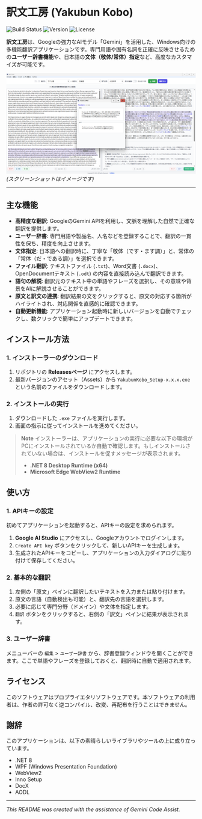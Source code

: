 # 訳文工房 (Yakubun Kobo)

![Build Status](https://img.shields.io/badge/build-passing-brightgreen)
![Version](https://img.shields.io/github/v/release/suzuryuquark/Yakubun_Kobo_Project)
![License](https://img.shields.io/badge/license-Proprietary-red)

**訳文工房**は、Googleの強力なAIモデル「Gemini」を活用した、Windows向けの多機能翻訳アプリケーションです。専門用語や固有名詞を正確に反映させるための**ユーザー辞書機能**や、日本語の**文体（敬体/常体）指定**など、高度なカスタマイズが可能です。

![アプリケーションのスクリーンショット](https://raw.githubusercontent.com/suzuryuquark/Yakubun_Kobo_Project/main/assets/screenshot.png)
*(スクリーンショットはイメージです)*

---

## 主な機能

*   **高精度な翻訳**: GoogleのGemini APIを利用し、文脈を理解した自然で正確な翻訳を提供します。
*   **ユーザー辞書**: 専門用語や製品名、人名などを登録することで、翻訳の一貫性を保ち、精度を向上させます。
*   **文体指定**: 日本語への翻訳時に、丁寧な「敬体（です・ます調）」と、常体の「常体（だ・である調）」を選択できます。
*   **ファイル翻訳**: テキストファイル (`.txt`)、Word文書 (`.docx`)、OpenDocumentテキスト (`.odt`) の内容を直接読み込んで翻訳できます。
*   **語句の解説**: 翻訳元のテキスト中の単語やフレーズを選択し、その意味や背景をAIに解説させることができます。
*   **原文と訳文の連携**: 翻訳結果の文をクリックすると、原文の対応する箇所がハイライトされ、対応関係を直感的に確認できます。
*   **自動更新機能**: アプリケーション起動時に新しいバージョンを自動でチェックし、数クリックで簡単にアップデートできます。

## インストール方法

### 1. インストーラーのダウンロード

1.  リポジトリの **Releasesページ** にアクセスします。
2.  最新バージョンのアセット（Assets）から `YakubunKobo_Setup-x.x.x.exe` という名前のファイルをダウンロードします。

### 2. インストールの実行

1.  ダウンロードした `.exe` ファイルを実行します。
2.  画面の指示に従ってインストールを進めてください。

> **Note**
> インストーラーは、アプリケーションの実行に必要な以下の環境がPCにインストールされているか自動で確認します。もしインストールされていない場合は、インストールを促すメッセージが表示されます。
> *   **.NET 8 Desktop Runtime (x64)**
> *   **Microsoft Edge WebView2 Runtime**

## 使い方

### 1. APIキーの設定

初めてアプリケーションを起動すると、APIキーの設定を求められます。

1.  **Google AI Studio** にアクセスし、Googleアカウントでログインします。
2.  `Create API key` ボタンをクリックして、新しいAPIキーを生成します。
3.  生成されたAPIキーをコピーし、アプリケーションの入力ダイアログに貼り付けて保存してください。

### 2. 基本的な翻訳

1.  左側の「原文」ペインに翻訳したいテキストを入力または貼り付けます。
2.  原文の言語（自動検出も可能）と、翻訳先の言語を選択します。
3.  必要に応じて専門分野（ドメイン）や文体を指定します。
4.  `翻訳` ボタンをクリックすると、右側の「訳文」ペインに結果が表示されます。

### 3. ユーザー辞書

メニューバーの `編集` > `ユーザー辞書` から、辞書登録ウィンドウを開くことができます。ここで単語やフレーズを登録しておくと、翻訳時に自動で適用されます。

## ライセンス

このソフトウェアはプロプライエタリソフトウェアです。本ソフトウェアの利用者は、作者の許可なく逆コンパイル、改変、再配布を行うことはできません。

## 謝辞

このアプリケーションは、以下の素晴らしいライブラリやツールの上に成り立っています。

*   .NET 8
*   WPF (Windows Presentation Foundation)
*   WebView2
*   Inno Setup
*   DocX
*   AODL

---

*This README was created with the assistance of Gemini Code Assist.*
